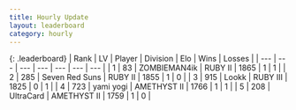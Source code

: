 ```yaml
---
title: Hourly Update
layout: leaderboard
category: hourly
---
```


{: .leaderboard}
| Rank | LV | Player | Division | Elo | Wins | Losses |
| --- | --- | --- | --- | --- | --- | --- |
| <span data-change="30">1</span> | 83 | <span title="ID: 756342">ZOMBIEMAN4ik</span> | RUBY II | <span data-change="-339">1865</span> | <span data-change="-216">1</span> | <span data-change="-190">1</span> |
| <span data-change="50">2</span> | 285 | <span title="ID: 670324">Seven Red Suns</span> | RUBY II | <span data-change="-320">1855</span> | <span data-change="-21">1</span> | <span data-change="-7">0</span> |
| <span data-change="65">3</span> | 915 | <span title="ID: 675058">Lookk</span> | RUBY III | <span data-change="-321">1825</span> | <span data-change="-100">0</span> | <span data-change="-81">1</span> |
| <span data-change="137">4</span> | 723 | <span title="ID: 725328">yami yogi</span> | AMETHYST II | <span data-change="-261">1766</span> | <span data-change="-42">1</span> | <span data-change="-27">1</span> |
| <span data-change="144">5</span> | 208 | <span title="ID: 747471">UltraCard</span> | AMETHYST II | <span data-change="-264">1759</span> | <span data-change="-235">1</span> | <span data-change="-215">0</span> |